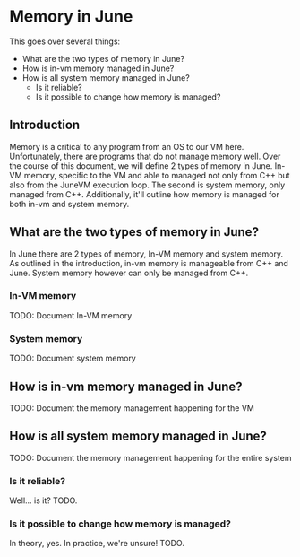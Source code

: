 # Memory in June

This goes over several things:

- What are the two types of memory in June?
- How is in-vm memory managed in June?
- How is all system memory managed in June?
  - Is it reliable?
  - Is it possible to change how memory is managed?

## Introduction

Memory is a critical to any program from an OS to our VM here. Unfortunately, there are programs that do not manage memory well. Over the course of this document, we will define 2 types of memory in June. In-VM memory, specific to the VM and able to managed not only from C++ but also from the JuneVM execution loop. The second is system memory, only managed from C++. Additionally, it'll outline how memory is managed for both in-vm and system memory.

## What are the two types of memory in June?

In June there are 2 types of memory, In-VM memory and system memory. As outlined in the introduction, in-vm memory is manageable from C++ and June. System memory however can only be managed from C++. 

### In-VM memory

TODO: Document In-VM memory

### System memory

TODO: Document system memory

## How is in-vm memory managed in June?

TODO: Document the memory management happening for the VM

## How is all system memory managed in June?

TODO: Document the memory management happening for the entire system

### Is it reliable?

Well... is it? TODO.

### Is it possible to change how memory is managed?

In theory, yes. In practice, we're unsure! TODO.

